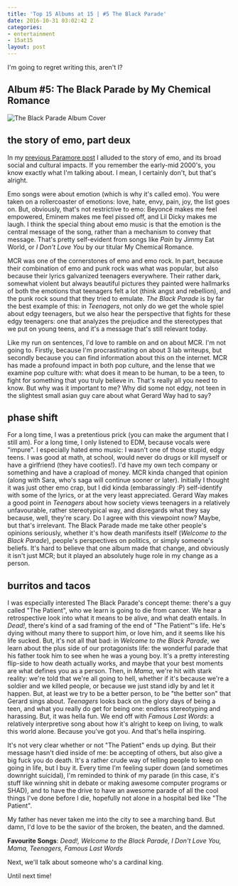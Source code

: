 ```yaml
---
title: 'Top 15 Albums at 15 | #5 The Black Parade'
date: 2016-10-31 03:02:42 Z
categories:
- entertainment
- 15at15
layout: post
---
```


I'm going to regret writing this, aren't I?

## Album #5: The Black Parade by My Chemical Romance

![The Black Parade Album Cover]({{site.baseurl}}/img/albums/the-black-parade.jpg)

## the story of emo, part deux

In my [previous Paramore post]({{site.baseurl}}/entertainment/15at15/2016/08/19/top-15-at-15-part-three.html) I alluded to the story of emo, and its broad social and cultural impacts. If you remember the early-mid 2000's, you know exactly what I'm talking about. I mean, I certainly don't, but that's alright.

Emo songs were about emotion (which is why it's called emo). You were taken on a rollercoaster of emotions: love, hate, envy, pain, joy, the list goes on. But, obviously, that's not restrictive to emo: Beyoncé makes me feel empowered, Eminem makes me feel pissed off, and Lil Dicky makes me laugh. I think the special thing about emo music is that the emotion is the central message of the song, rather than a mechanism to convey that message. That's pretty self-evident from songs like *Pain* by Jimmy Eat World, or *I Don't Love You* by our titular My Chemical Romance.

MCR was one of the cornerstones of emo and emo rock. In part, because their combination of emo and punk rock was what was popular, but also because their lyrics galvanized teenagers everywhere. Their rather dark, somewhat violent but always beautiful pictures they painted were hallmarks of both the emotions that teenagers felt a lot (think angst and rebellion), and the punk rock sound that they tried to emulate. *The Black Parade* is by far the best example of this: in *Teenagers*, not only do we get the whole spiel about edgy teenagers, but we also hear the perspective that fights for these edgy teenagers: one that analyzes the prejudice and the stereotypes that we put on young teens, and it's a message that's still relevant today.

Like my run on sentences, I'd love to ramble on and on about MCR. I'm not going to. Firstly, because I'm procrastinating on about 3 lab writeups, but secondly because you can find information about this on the internet. MCR has made a profound impact in both pop culture, and the lense that we examine pop culture with: what does it mean to be human, to be a teen, to fight for something that you truly believe in. That's really all you need to know. But why was it important to me? Why did some not edgy, not teen in the slightest small asian guy care about what Gerard Way had to say?

## phase shift

For a long time, I was a pretentious prick (you can make the argument that I still am). For a long time, I only listened to EDM, because vocals were "impure". I especially hated emo music: I wasn't one of those stupid, edgy teens. I was good at math, at school, would never do drugs or kill myself or have a girlfriend (they have cooties!). I'd have my own tech company or something and have a crapload of money. MCR kinda changed that opinion (along with Sara, who's saga will continue sooner or later). Initially I thought it was just other emo crap, but I did kinda (embarassingly :P) self-identify with some of the lyrics, or at the very least appreciated. Gerard Way makes a good point in *Teenagers* about how society views teenagers in a relatively unfavourable, rather stereotypical way, and disregards what they say because, well, they're scary. Do I agree with this viewpoint now? Maybe, but that's irrelevant. The Black Parade made me take other people's opinions seriously, whether it's how death manifests itself (*Welcome to the Black Parade*), people's perspectives on politics, or simply someone's beliefs. It's hard to believe that one album made that change, and obviously it isn't just MCR; but it played an absolutely huge role in my change as a person.

## burritos and tacos

I was especially interested The Black Parade's concept theme: there's a guy called "The Patient", who we learn is going to die from cancer. We hear a retrospective look into what it means to be alive, and what death entails. In *Dead!*, there's kind of a sad framing of the end of "The Patient"'s life. He's dying without many there to support him, or love him, and it seems like his life sucked. But, it's not all that bad: in *Welcome to the Black Parade*, we learn about the plus side of our protagonists life: the wonderful parade that his father took him to see when he was a young boy. It's a pretty interesting flip-side to how death actually works, and maybe that your best moments are what defines you as a person. Then, in *Mama*, we're hit with stark reality: we're told that we're all going to hell, whether if it's because we're a soldier and we killed people, or because we just stand idly by and let it happen. But, at least we try to be a better person, to be "the better son" that Gerard sings about. *Teenagers* looks back on the glory days of being a teen, and what you really do get for being one: endless stereotyping and harassing. But, it was hella fun. We end off with *Famous Last Words*: a relatively interpretive song about how it's alright to keep on living, to walk this world alone. Because you've got you. And that's hella inspiring.

It's not very clear whether or not "The Patient" ends up dying. But their message hasn't died inside of me: be accepting of others, but also give a big fuck you do death. It's a rather crude way of telling people to keep on going in life, but I buy it. Every time I'm feeling super down (and sometimes downright suicidal), I'm reminded to think of my parade (in this case, it's stuff like winning shit in debate or making awesome computer programs or SHAD), and to have the drive to have an awesome parade of all the cool things I've done before I die, hopefully not alone in a hospital bed like "The Patient".

My father has never taken me into the city to see a marching band. But damn, I'd love to be the savior of the broken, the beaten, and the damned.

**Favourite Songs**: *Dead!, Welcome to the Black Parade, I Don't Love You, Mama, Teenagers, Famous Last Words*

Next, we'll talk about someone who's a cardinal king.

Until next time!
